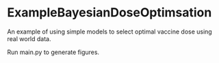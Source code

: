 # ExampleBayesianDoseOptimsation
An example of using simple models to select optimal vaccine dose using real world data.

Run main.py to generate figures.
